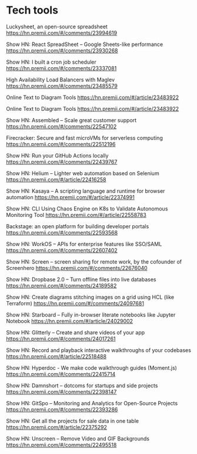 # Tech tools

Luckysheet, an open-source spreadsheet
https://hn.premii.com/#/comments/23994619

Show HN: React SpreadSheet – Google Sheets-like performance
https://hn.premii.com/#/comments/23930268

Show HN: I built a cron job scheduler
https://hn.premii.com/#/comments/23337081

High Availability Load Balancers with Maglev
https://hn.premii.com/#/comments/23485579

Online Text to Diagram Tools
https://hn.premii.com/#/article/23483922

Online Text to Diagram Tools
https://hn.premii.com/#/article/23483922

Show HN: Assembled – Scale great customer support
https://hn.premii.com/#/comments/22547102

Firecracker: Secure and fast microVMs for serverless computing
https://hn.premii.com/#/comments/22512196

Show HN: Run your GitHub Actions locally
https://hn.premii.com/#/comments/22439767

Show HN: Helium – Lighter web automation based on Selenium
https://hn.premii.com/#/article/22416258

Show HN: Kasaya – A scripting language and runtime for browser automation
https://hn.premii.com/#/article/22374991


Show HN: CLI Using Chaos Engine on K8s to Validate Autonomous Monitoring Tool
https://hn.premii.com/#/article/22558783

Backstage: an open platform for building developer portals
https://hn.premii.com/#/comments/22593568

Show HN: WorkOS – APIs for enterprise features like SSO/SAML
https://hn.premii.com/#/comments/22607402

Show HN: Screen – screen sharing for remote work, by the cofounder of Screenhero
https://hn.premii.com/#/comments/22676040

Show HN: Dropbase 2.0 – Turn offline files into live databases
https://hn.premii.com/#/comments/24189582

Show HN: Create diagrams stitching images on a grid using HCL (like Terraform)
https://hn.premii.com/#/comments/24097681

Show HN: Starboard – Fully in-browser literate notebooks like Jupyter Notebook
https://hn.premii.com/#/article/24029002

Show HN: Glitterly – Create and share videos of your app
https://hn.premii.com/#/comments/24017261

Show HN: Record and playback interactive walkthroughs of your codebases
https://hn.premii.com/#/article/22518488

Show HN: Hyperdoc - We make code walkthrough guides (Moment.js)
https://hn.premii.com/#/comments/22415714

Show HN: Damnshort – dotcoms for startups and side projects
https://hn.premii.com/#/comments/22398147

Show HN: GitSpo – Monitoring and Analytics for Open-Source Projects
https://hn.premii.com/#/comments/22393286

Show HN: Get all the projects for sale data in one table
https://hn.premii.com/#/article/22375292

Show HN: Unscreen – Remove Video and GIF Backgrounds
https://hn.premii.com/#/comments/22495518